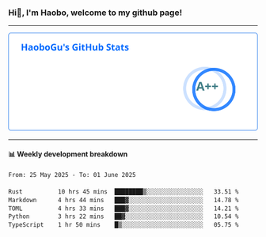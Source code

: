 <!--<h2 align="center"> Hi👋, I'm Haobo, welcome to my github page! </h2>-->
### Hi👋, I'm Haobo, welcome to my github page!
-------

<img href="https://github.com/HaoboGu" src="assets/stats.svg" alt="github stats" /> 

-------

#### 📊 **Weekly development breakdown**
<!--START_SECTION:waka-->

```txt
From: 25 May 2025 - To: 01 June 2025

Rust          10 hrs 45 mins  ████████▒░░░░░░░░░░░░░░░░   33.51 %
Markdown      4 hrs 44 mins   ███▓░░░░░░░░░░░░░░░░░░░░░   14.78 %
TOML          4 hrs 33 mins   ███▓░░░░░░░░░░░░░░░░░░░░░   14.21 %
Python        3 hrs 22 mins   ██▓░░░░░░░░░░░░░░░░░░░░░░   10.54 %
TypeScript    1 hr 50 mins    █▒░░░░░░░░░░░░░░░░░░░░░░░   05.75 %
```

<!--END_SECTION:waka-->
<!--
backup url: https://github-readme-status-dusky-ten.vercel.app/api?username=HaoboGu&count_private=true&show_icons=true&theme=transparent&border_color=2f80ed
-->
<!--
**HaoboGu/HaoboGu** is a ✨ _special_ ✨ repository because its `README.md` (this file) appears on your GitHub profile.

Here are some ideas to get you started:

- 🔭 I’m currently working on AI-assisted programming tools
- 🌱 I’m currently learning ...
- 👯 I’m looking to collaborate on ...
- 🤔 I’m looking for help with ...
- 💬 Ask me about ...
- 📫 How to reach me: ...
- 😄 Pronouns: ...
- ⚡ Fun fact: ...
-->
